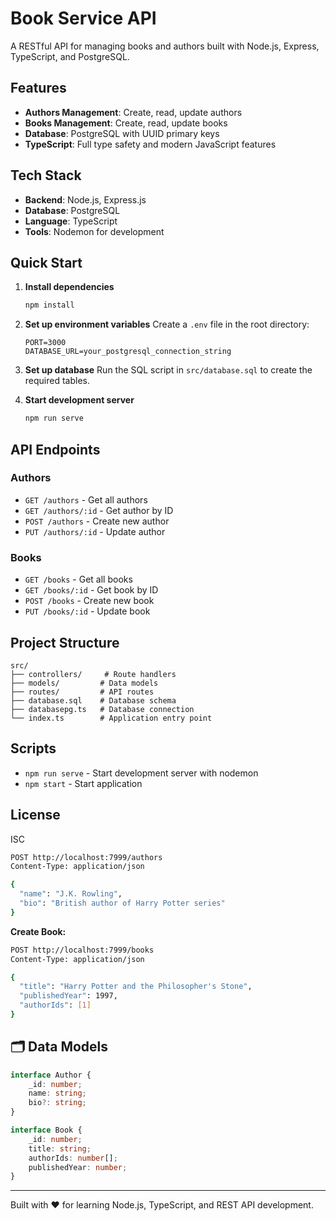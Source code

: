 # Book Service API

A RESTful API for managing books and authors built with Node.js, Express, TypeScript, and PostgreSQL.

## Features

- **Authors Management**: Create, read, update authors
- **Books Management**: Create, read, update books
- **Database**: PostgreSQL with UUID primary keys
- **TypeScript**: Full type safety and modern JavaScript features

## Tech Stack

- **Backend**: Node.js, Express.js
- **Database**: PostgreSQL
- **Language**: TypeScript
- **Tools**: Nodemon for development

## Quick Start

1. **Install dependencies**
   ```bash
   npm install
   ```

2. **Set up environment variables**
   Create a `.env` file in the root directory:
   ```
   PORT=3000
   DATABASE_URL=your_postgresql_connection_string
   ```

3. **Set up database**
   Run the SQL script in `src/database.sql` to create the required tables.

4. **Start development server**
   ```bash
   npm run serve
   ```

## API Endpoints

### Authors
- `GET /authors` - Get all authors
- `GET /authors/:id` - Get author by ID
- `POST /authors` - Create new author
- `PUT /authors/:id` - Update author

### Books
- `GET /books` - Get all books
- `GET /books/:id` - Get book by ID
- `POST /books` - Create new book
- `PUT /books/:id` - Update book

## Project Structure

```
src/
├── controllers/     # Route handlers
├── models/         # Data models
├── routes/         # API routes
├── database.sql    # Database schema
├── databasepg.ts   # Database connection
└── index.ts        # Application entry point
```

## Scripts

- `npm run serve` - Start development server with nodemon
- `npm start` - Start application

## License

ISC

```bash
POST http://localhost:7999/authors
Content-Type: application/json

{
  "name": "J.K. Rowling",
  "bio": "British author of Harry Potter series"
}
```

**Create Book:**

```bash
POST http://localhost:7999/books
Content-Type: application/json

{
  "title": "Harry Potter and the Philosopher's Stone",
  "publishedYear": 1997,
  "authorIds": [1]
}
```

## 🗂️ Data Models

```typescript
interface Author {
    _id: number;
    name: string;
    bio?: string;
}

interface Book {
    _id: number;
    title: string;
    authorIds: number[];
    publishedYear: number;
}
```

---

Built with ❤️ for learning Node.js, TypeScript, and REST API development.
